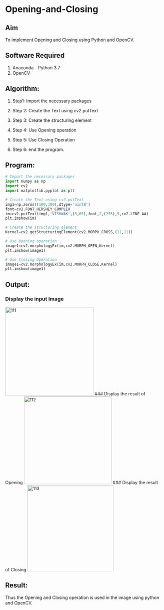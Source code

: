 # Opening-and-Closing

## Aim
To implement Opening and Closing using Python and OpenCV.

## Software Required
1. Anaconda - Python 3.7
2. OpenCV
## Algorithm:
1. Step1:
Import the necessary packages

2. Step 2:
Create the Text using cv2.putText

3. Step 3:
Create the structuring element

4. Step 4:
Use Opening operation

5. Step 5:
Use Closing Operation

6. Step 6:
end the program.
 
## Program:

``` Python
# Import the necessary packages
import numpy as np
import cv2
import matplotlib.pyplot as plt

# Create the Text using cv2.putText
img1=np.zeros((100,300),dtype='uint8')
font=cv2.FONT_HERSHEY_COMPLEX
im=cv2.putText(img1,'VISHWAK',(5,65),font,2,(255),5,cv2.LINE_AA)
plt.imshow(im)

# Create the structuring element
Kernel=cv2.getStructuringElement(cv2.MORPH_CROSS,(11,11))

# Use Opening operation
image1=cv2.morphologyEx(im,cv2.MORPH_OPEN,Kernel)
plt.imshow(image1)

# Use Closing Operation
image1=cv2.morphologyEx(im,cv2.MORPH_CLOSE,Kernel)
plt.imshow(image1)

```
## Output:

### Display the input Image
<img width="282" alt="111" src="https://user-images.githubusercontent.com/77089276/171875818-6adfccee-4e69-4d0b-a4a4-e9bafe0d26e1.PNG">
### Display the result of Opening
<img width="280" alt="112" src="https://user-images.githubusercontent.com/77089276/171875840-e71096e6-ed5b-4878-ad13-a2a5b15fbd05.PNG">
### Display the result of Closing
<img width="275" alt="113" src="https://user-images.githubusercontent.com/77089276/171875873-63d39550-35cb-4bc0-bdba-0dcdb2372e53.PNG">

## Result:

Thus the Opening and Closing operation is used in the image using python and OpenCV.
